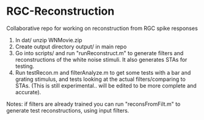 # RGC-Reconstruction
Collaborative repo for working on reconstruction from RGC spike responses

1) In dat/ unzip WNMovie.zip
2) Create output directory output/ in main repo
3) Go into scripts/ and run "runReconstruct.m" to generate filters and reconstructions of the white noise stimuli.
It also generates STAs for testing.
4) Run testRecon.m and filterAnalyze.m to get some tests with a bar and grating stimulus, 
and tests looking at the actual filters/comparing to STAs. (This is still experimental.. will be edited to be
more complete and accurate).

Notes: if filters are already trained you can run "reconsFromFilt.m" to generate test reconstructions, using
input filters.
